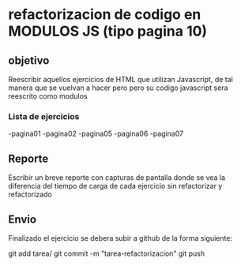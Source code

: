 # refactorizacion de codigo en MODULOS JS (tipo pagina 10)

## objetivo
Reescribir aquellos ejercicios de HTML que utilizan Javascript, de tal manera que se vuelvan a hacer pero pero su codigo javascript sera reescrito como modulos

### Lista de ejercicios

-pagina01
-pagina02
-pagina05
-pagina06
-pagina07

## Reporte

Escribir un breve reporte con capturas de pantalla donde se vea la diferencia del tiempo de carga de cada ejercicio sin refactorizar y refactorizado

## Envio

Finalizado el ejercicio se debera subir a github de la forma siguiente:

git add tarea/
git commit -m "tarea-refactorizacion"
git push